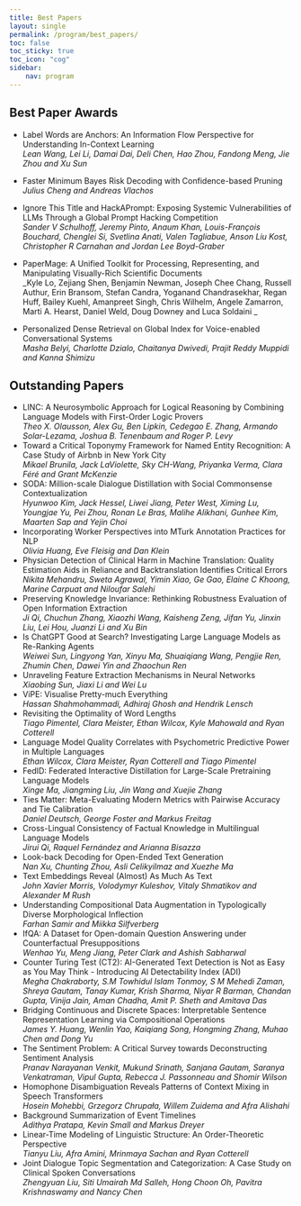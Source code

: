 ```yaml
---
title: Best Papers
layout: single
permalink: /program/best_papers/
toc: false
toc_sticky: true
toc_icon: "cog"
sidebar:
    nav: program
--- 
```



## Best Paper Awards

- Label Words are Anchors: An Information Flow Perspective for Understanding In-Context Learning<br/>
_Lean Wang, Lei Li, Damai Dai, Deli Chen, Hao Zhou, Fandong Meng, Jie Zhou and Xu Sun_

- Faster Minimum Bayes Risk Decoding with Confidence-based Pruning<br/>
_Julius Cheng and Andreas Vlachos_

- Ignore This Title and HackAPrompt: Exposing Systemic Vulnerabilities of LLMs Through a Global Prompt Hacking Competition<br/>
_Sander V Schulhoff, Jeremy Pinto, Anaum Khan, Louis-François Bouchard, Chenglei Si, Svetlina Anati, Valen Tagliabue, Anson Liu Kost, Christopher R Carnahan and Jordan Lee Boyd-Graber_

- PaperMage: A Unified Toolkit for Processing, Representing, and Manipulating Visually-Rich Scientific Documents<br/>
_Kyle Lo, Zejiang Shen, Benjamin Newman, Joseph Chee Chang, Russell Authur, Erin Bransom, Stefan Candra, Yoganand Chandrasekhar, Regan Huff, Bailey Kuehl, Amanpreet Singh, Chris Wilhelm, Angele Zamarron, Marti A. Hearst, Daniel Weld, Doug Downey and Luca Soldaini _

- Personalized Dense Retrieval on Global Index for Voice-enabled Conversational Systems<br/>
_Masha Belyi, Charlotte Dzialo, Chaitanya Dwivedi, Prajit Reddy Muppidi and Kanna Shimizu_


## Outstanding Papers

- LINC: A Neurosymbolic Approach for Logical Reasoning by Combining Language Models with First-Order Logic Provers<br/> _Theo X. Olausson, Alex Gu, Ben Lipkin, Cedegao E. Zhang, Armando Solar-Lezama, Joshua B. Tenenbaum and Roger P. Levy_
- Toward a Critical Toponymy Framework for Named Entity Recognition: A Case Study of Airbnb in New York City<br/> _Mikael Brunila, Jack LaViolette, Sky CH-Wang, Priyanka Verma, Clara Féré and Grant McKenzie_
- SODA: Million-scale Dialogue Distillation with Social Commonsense Contextualization<br/> _Hyunwoo Kim, Jack Hessel, Liwei Jiang, Peter West, Ximing Lu, Youngjae Yu, Pei Zhou, Ronan Le Bras, Malihe Alikhani, Gunhee Kim, Maarten Sap and Yejin Choi_
- Incorporating Worker Perspectives into MTurk Annotation Practices for NLP<br/> _Olivia Huang, Eve Fleisig and Dan Klein_
- Physician Detection of Clinical Harm in Machine Translation: Quality Estimation Aids in Reliance and Backtranslation Identifies Critical Errors<br/> _Nikita Mehandru, Sweta Agrawal, Yimin Xiao, Ge Gao, Elaine C Khoong, Marine Carpuat and Niloufar Salehi_
- Preserving Knowledge Invariance: Rethinking Robustness Evaluation of Open Information Extraction<br/> _Ji Qi, Chuchun Zhang, Xiaozhi Wang, Kaisheng Zeng, Jifan Yu, Jinxin Liu, Lei Hou, Juanzi Li and Xu Bin_
- Is ChatGPT Good at Search? Investigating Large Language Models as Re-Ranking Agents<br/> _Weiwei Sun, Lingyong Yan, Xinyu Ma, Shuaiqiang Wang, Pengjie Ren, Zhumin Chen, Dawei Yin and Zhaochun Ren_
- Unraveling Feature Extraction Mechanisms in Neural Networks<br/> _Xiaobing Sun, Jiaxi Li and Wei Lu_
- ViPE: Visualise Pretty-much Everything<br/> _Hassan Shahmohammadi, Adhiraj Ghosh and Hendrik Lensch_
- Revisiting the Optimality of Word Lengths<br/> _Tiago Pimentel, Clara Meister, Ethan Wilcox, Kyle Mahowald and Ryan Cotterell_
- Language Model Quality Correlates with Psychometric Predictive Power in Multiple Languages<br/> _Ethan Wilcox, Clara Meister, Ryan Cotterell and Tiago Pimentel_
- FedID: Federated Interactive Distillation for Large-Scale Pretraining Language Models<br/> _Xinge Ma, Jiangming Liu, Jin Wang and Xuejie Zhang_
- Ties Matter: Meta-Evaluating Modern Metrics with Pairwise Accuracy and Tie Calibration<br/> _Daniel Deutsch, George Foster and Markus Freitag_
- Cross-Lingual Consistency of Factual Knowledge in Multilingual Language Models<br/> _Jirui Qi, Raquel Fernández and Arianna Bisazza_
- Look-back Decoding for Open-Ended Text Generation<br/> _Nan Xu, Chunting Zhou, Asli Celikyilmaz and Xuezhe Ma_
- Text Embeddings Reveal (Almost) As Much As Text<br/> _John Xavier Morris, Volodymyr Kuleshov, Vitaly Shmatikov and Alexander M Rush_
- Understanding Compositional Data Augmentation in Typologically Diverse Morphological Inflection<br/> _Farhan Samir and Miikka Silfverberg_
- IfQA: A Dataset for Open-domain Question Answering under Counterfactual Presuppositions<br/> _Wenhao Yu, Meng Jiang, Peter Clark and Ashish Sabharwal_
- Counter Turing Test (CT2): AI-Generated Text Detection is Not as Easy as You May Think - Introducing AI Detectability Index (ADI)<br/> _Megha Chakraborty, S.M Towhidul Islam Tonmoy, S M Mehedi Zaman, Shreya Gautam, Tanay Kumar, Krish Sharma, Niyar R Barman, Chandan Gupta, Vinija Jain, Aman Chadha, Amit P. Sheth and Amitava Das_
- Bridging Continuous and Discrete Spaces: Interpretable Sentence Representation Learning via Compositional Operations<br/> _James Y. Huang, Wenlin Yao, Kaiqiang Song, Hongming Zhang, Muhao Chen and Dong Yu_
- The Sentiment Problem: A Critical Survey towards Deconstructing Sentiment Analysis<br/> _Pranav Narayanan Venkit, Mukund Srinath, Sanjana Gautam, Saranya Venkatraman, Vipul Gupta, Rebecca J. Passonneau and Shomir Wilson_
- Homophone Disambiguation Reveals Patterns of Context Mixing in Speech Transformers<br/> _Hosein Mohebbi, Grzegorz Chrupała, Willem Zuidema and Afra Alishahi_
- Background Summarization of Event Timelines<br/> _Adithya Pratapa, Kevin Small and Markus Dreyer_
- Linear-Time Modeling of Linguistic Structure: An Order-Theoretic Perspective<br/> _Tianyu Liu, Afra Amini, Mrinmaya Sachan and Ryan Cotterell_
- Joint Dialogue Topic Segmentation and Categorization: A Case Study on Clinical Spoken Conversations<br/> _Zhengyuan Liu, Siti Umairah Md Salleh, Hong Choon Oh, Pavitra Krishnaswamy and Nancy Chen_


